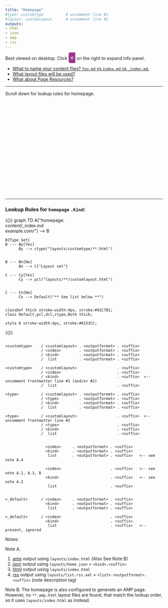 ```yaml
---
title: "Homepage"
#type: customtype          # uncomment line #1
#layout: customlayout      # uncomment line #2
outputs:
- html
- json
- amp
- rss
---
```


Best viewed on desktop. Click <span style="padding: 5px; font-size: 20px; border-radius: 5px 0 0 5px; background-color: #9A348E; color: #eee">«</span> 
on the right to expand info panel.

- [What to name your content files? `foo.md` vs `index.md` vs `_index.md`.](/single-vs-list/)
- [What layout files will be used?](/layout-lookup/)    
- [What about Page Resources?](/page-resources/)

---

Scroll down for lookup rules for homepage.

<div style="height:300px;"></div>

---

### Lookup Rules for `homepage` `.Kind`:

{{<mermaid>}}
graph TD
    A("homepage: <br/> content/_index.md <br/> example.com/") --> B
    
    B{Type Set}
    B --- By[Yes]
          By --> ctype("layouts/customtype/**.html")
    

    B --- Bn[No]
          Bn --> C{"Layout set"}

    C --- Cy[Yes]
          Cy --> pcl("layouts/**/customlayout.html")


    C --- Cn[No]
          Cn --> Default("** See list below **")
    

    classDef thick stroke-width:4px, stroke:#91C7B1;
    class Default,pcl,dcl,ctype,Both thick;

    style A stroke-width:4px, stroke:#6153CC;

{{</mermaid>}}


```

<customtype>    / <customlayout> . <outputformat> . <suffix>    
                / <index>        . <outputformat> . <suffix>
                / <kind>         . <outputformat> . <suffix>
                /  list          . <outputformat> . <suffix>

<customtype>    / <customlayout>                  . <suffix>    
                / <index>                         . <suffix>
                / <kind>                          . <suffix>  <-- uncomment frontmatter line #1 (and/or #2)
                /  list                           . <suffix>

<type>          / <customlayout> . <outputformat> . <suffix>
                / <type>         . <outputformat> . <suffix>
                / <kind>         . <outputformat> . <suffix>
                /  list          . <outputformat> . <suffix>

<type>          / <customlayout>                  . <suffix>  <-- uncomment frontmatter line #2
                / <type>                          . <suffix>
                / <kind>                          . <suffix>
                /  list                           . <suffix>


                  <index>     . <outputformat> . <suffix>
                  <kind>      . <outputformat> . <suffix>
                   list       . <outputformat> . <suffix>   <-- see note A.4

                  <index>                      . <suffix>   <-- see note A.1, A.3, B
                  <kind>                       . <suffix>   <-- see note A.2
                   list                        . <suffix>


<_default>      / <index>     . <outputformat> . <suffix>
                  <kind>      . <outputformat> . <suffix>   
                   list       . <outputformat> . <suffix>

<_default>      / <index>                      . <suffix>
                  <kind>                       . <suffix>
                   list                        . <suffix>   <-- present, ignored

```

Notes:

Note A. 
1. [amp](/amp/) output using `layouts/index.html` (Also See Note B)
2. [json](/index.json) output using `layouts/home.json` = `<kind>.<suffix>`
3. [html](/index.html) output using `layouts/index.html`
4. [rss](/index.xml) output using `layouts/list.rss.xml` = `<list>.<outputformat>.<suffix>` (note description tag)


Note B. The homepage is also configured to generate an AMP page. However, no `**.amp.html` layout files are found,
that match the lookup order, so it uses `layouts/index.html` as instead.


